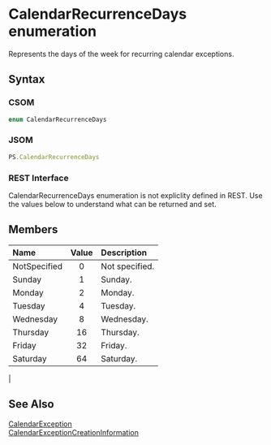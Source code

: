 [comment]: # (Name:CalendarRecurrenceDays)
[comment]: # (Type:Enum)
[comment]: # (Status:Verified)

# <a name="name"></a>CalendarRecurrenceDays enumeration

<a name="description"></a>Represents the days of the week for recurring calendar exceptions.

## <a name="syntax"></a>Syntax

### CSOM

```C#
enum CalendarRecurrenceDays 
```
### JSOM

```JavaScript
PS.CalendarRecurrenceDays
```
### REST Interface

CalendarRecurrenceDays enumeration is not expliclity defined in REST.  Use the values below to understand what can be returned and set.

## <a name="members"></a>Members

<a name="enumMembers"></a>

|**Name**|**Value**|**Description**|
|:------ |:----: |:----- |
|<a name="NotSpecified"></a>NotSpecified|0| Not specified.|
|<a name="Sunday"></a>Sunday|1| Sunday.|
|<a name="Monday"></a>Monday|2| Monday.|
|<a name="Tuesday"></a>Tuesday|4| Tuesday.|
|<a name="Wednesday"></a>Wednesday|8| Wednesday.|
|<a name="Thursday"></a>Thursday|16| Thursday.|
|<a name="Friday"></a>Friday|32| Friday.|
|<a name="Saturday"></a>Saturday|64| Saturday.
|

## <a name="seeAlso"></a>See Also

[CalendarException](CalendarException.md)<br/>
[CalendarExceptionCreationInformation](CalendarExceptionCreationInformation.md)<br/>

